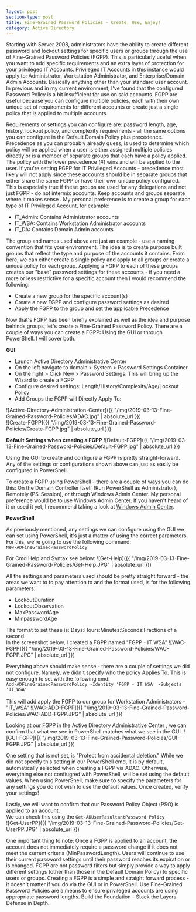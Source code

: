 ```yaml
---
layout: post
section-type: post
title: Fine-Grained Password Policies - Create, Use, Enjoy!
category: Active Directory
---
```


Starting with Server 2008, administrators have the ability to create different password and lockout settings for specific users or groups through the use of Fine-Grained Password Policies (FGPP). This is particularly useful when you want to add specific requirements and an extra layer of protection for your privileged IT Accounts.  Privileged IT Accounts in this instance would apply to:  Administrator, Workstation Administrator, and Enterprise/Domain Admin Accounts.  Basically anything other than your standard user account.  In previous and in my current environment, I've found that the configured Password Policy is a bit insufficient for use on said accounts.  FGPP are useful because you can configure multiple policies, each with their own unique set of requirements for different accounts or create just a single policy that is applied to multiple accounts. 

Requirements or settings you can configure are:  password length, age, history, lockout policy, and complexity requirements - all the same options you can configure in the Default Domain Policy plus precedence.  Precedence as you can probably already guess, is used to determine which policy will be applied when a user is either assigned multiple policies directly or is a member of separate groups that each have a policy applied.  The policy with the lower precedence (#) wins and will be applied to the user.  If you're setting FGPP for IT Privileged Accounts - precedence most likely will not apply since these accounts should be in separate groups that either share the same FGPP or have their own unique policy configured.  This is especially true if these groups are used for any delegations and not just FGPP - do not intermix accounts.  Keep accounts and groups separate where it makes sense .  My personal preference is to create a group for each type of IT Privileged Account, for example:

* IT_Admin:  Contains Administrator accounts
* IT_WSA:   Contains Workstation Administrator accounts
* IT_DA:  Contains Domain Admin accounts

The group and names used above are just an example - use a naming convention that fits your environment.  The idea is to create purpose built groups that reflect the type and purpose of the accounts it contains.  From here, we can either create a single policy and apply to all groups or create a unique policy for each group.  Applying a FGPP to each of these groups creates our "base" password settings for these accounts - if you need a more or less restrictive for a specific account then I would recommend the following:  

* Create a new group for the specific account(s)
* Create a new FGPP and configure password settings as desired
* Apply the FGPP to the group and set the applicable Precedence

Now that's FGPP has been briefly explained as well as  the idea and purpose behinds groups, let's create a Fine-Grained Password Policy. There are a couple of ways you can create a FGPP:  Using the GUI or through PowerShell.  I will cover both.


**GUI:**

* Launch Active Directory Administrative Center
* On the left navigate to domain > System > Password Settings Container
* On the right > Click New > Password Settings:  This will bring up the Wizard to create a FGPP
* Configure desired settings:  Length/History/Complexity/Age/Lockout Policy
* Add Groups the FGPP will Directly Apply To:<br>

![Active-Directory-Administration-Center]({{ "/img/2019-03-13-Fine-Grained-Password-Policies/ADAC.jpg" | absolute_url }})<br>
![Create-FGPP]({{ "/img/2019-03-13-Fine-Grained-Password-Policies/Create-FGPP.jpg" | absolute_url }})

**Default Settings when creating a FGPP**
![Default-FGPP]({{ "/img/2019-03-13-Fine-Grained-Password-Policies/Default-FGPP.jpg" | absolute_url }})

Using the GUI to create and configure a FGPP is pretty straight-forward.  Any of the settings or configurations shown above can just as easily be configured in PowerShell.<br>

To create a FGPP using PowerShell - there are a couple of ways you can do this:  On the Domain Controller itself (Run PowerShell as Administrator), Remotely (PS-Session), or through Windows Admin Center.   My personal preference would be to use Windows Admin Center.  If you haven't heard of it or used it yet, I recommend taking a look at [Windows Admin Center](https://docs.microsoft.com/en-us/windows-server/manage/windows-admin-center/overview).

**PowerShell**

As previously mentioned, any settings we can configure using the GUI we can set using PowerShell, it's just a matter of using the correct parameters.<br>
For this, we're going to use the following command:  
`New-ADFineGrainedPasswordPolicy`

For Cmd Help and Syntax see below:
![Get-Help]({{ "/img/2019-03-13-Fine-Grained-Password-Policies/Get-Help.JPG" | absolute_url }})<br>

All the settings and parameters used should be pretty straight forward - the areas we want to to pay attention to and the format used, is for the following parameters:
* LockoutDuration
* LockoutObservation
* MaxPasswordAge
* MinpasswordAge

The format to set these is:  Days:Hours:Minutes:Seconds:Fractions of a second.  
In the screenshot below, I created a FGPP named "FGPP - IT WSA"
![WAC-FGPP]({{ "/img/2019-03-13-Fine-Grained-Password-Policies/WAC-FGPP.JPG" | absolute_url }})<br>

Everything above should make sense - there are a couple of settings we did not configure.  Namely, we didn't specify who the policy Applies To. This is easy enough to set with the following cmd:<br>
`Add-ADFineGrainedPasswordPolicy -Identity 'FGPP - IT WSA' -Subjects 'IT_WSA'`<br><br>
This will add apply the FGPP to our group for Workstation Administrators - "IT_WSA"
![WAC-ADD-FGPP]({{ "/img/2019-03-13-Fine-Grained-Password-Policies/WAC-ADD-FGPP.JPG" | absolute_url }})

Looking at our FGPP in the Active Directory Administrative Center , we can confirm that what we see in PowerShell matches what we see in the GUI.
![GUI-FGPP]({{ "/img/2019-03-13-Fine-Grained-Password-Policies/GUI-FGPP.JPG" | absolute_url }})

One setting that is not set, is "Protect from accidental deletion."  While we did not specify this setting in our PowerShell cmd, it is by default, automatically selected when creating a FGPP via ADAC.  Otherwise, everything else not confiugred with PowerShell, will be set using the default values. When using PowerShell, make sure to specify the parameters for any settings you do not wish to use the default values.  Once created, verify your settings!  

Lastly, we will want to confirm that our Password Policy Object (PSO) is applied to an account. <br>We can check this using the `Get-ADUserResultantPassword Policy`<br>
![Get-UserPP]({{ "/img/2019-03-13-Fine-Grained-Password-Policies/Get-UserPP.JPG" | absolute_url }})

One important thing to note: Once a FGPP is applied to an account, the account does not immediately require a password change if it does not meet the current criteria (MinPasswordLength).  Users will continue to use their current password settings until their password reaches its expiration or is changed.  FGPP are not password filters but simply provide a way to apply different settings (other than those in the Default Domain Policy) to specific users or groups.  Creating a FGPP is a simple and straight forward process - it doesn't matter if you do via the GUI or in PowerShell.  Use Fine-Grained Password Policies are a means to ensure privileged accounts are using appropriate password lengths.  Build the Foundation - Stack the Layers.  Defense in Depth.<br>

